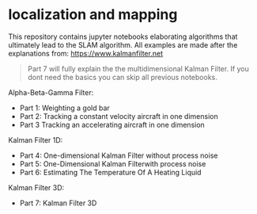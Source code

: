 # localization and mapping
This repository contains jupyter notebooks elaborating algorithms that ultimately lead to the SLAM algorithm.
All examples are made after the explanations from: https://www.kalmanfilter.net

> Part 7 will fully explain the the multidimensional Kalman Filter. If you dont need the basics you can skip all previous notebooks.

Alpha-Beta-Gamma Filter:
* Part 1: Weighting a gold bar 
* Part 2: Tracking a constant velocity aircraft in one dimension
* Part 3 Tracking an accelerating aircraft in one dimension

Kalman Filter 1D:
* Part 4: One-dimensional Kalman Filter without process noise
* Part 5: One-Dimensional Kalman Filterwith process noise
* Part 6: Estimating The Temperature Of A Heating Liquid

Kalman Filter 3D:
* Part 7: Kalman Filter 3D

